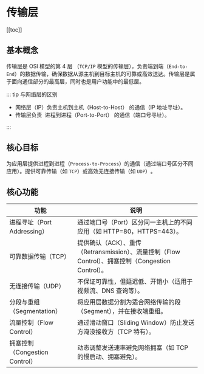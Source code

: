 # 传输层

[[toc]]

## 基本概念

传输层是 ​OSI 模型的第 4 层 ​（`TCP/IP` 模型的传输层），负责端到端（`End-to-End`）的数据传输，确保数据从源主机到目标主机的可靠或高效送达。传输层是属于面向通信部分的最高层，同时也是用户功能中的最低层。

::: tip 与网络层的区别

- 网络层（IP）负责主机到主机（Host-to-Host）​​ 的通信（IP 地址寻址）。
- 传输层负责 ​ 进程到进程（Port-to-Port）​​ 的通信（端口号寻址）。

:::

## 核心目标 ​

为应用层提供进程到进程（`Process-to-Process`）​​ 的通信（通过端口号区分不同应用）。提供可靠传输（如 `TCP`）​ 或高效无连接传输（如 `UDP`）​。

## 核心功能

| 功能                           | 说明                                                                                                |
| ------------------------------ | --------------------------------------------------------------------------------------------------- |
| 进程寻址（Port Addressing）    | 通过端口号（Port）区分同一主机上的不同应用（如 HTTP=80，HTTPS=443）。                               |
| 可靠数据传输（TCP）            | 提供确认（ACK）、重传（Retransmission）、流量控制（Flow Control）、拥塞控制（Congestion Control）。 |
| 无连接传输（UDP）              | 不保证可靠性，但延迟低、开销小（适用于视频流、DNS 查询等）。                                        |
| 分段与重组（Segmentation）     | 将应用层数据分割为适合网络传输的段（Segment），并在接收端重组。                                     |
| 流量控制（Flow Control）       | 通过滑动窗口（Sliding Window）防止发送方淹没接收方（TCP 特有）。                                    |
| 拥塞控制（Congestion Control） | 动态调整发送速率避免网络拥塞（如 TCP 的慢启动、拥塞避免）。                                         |
